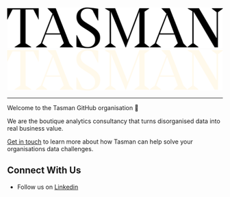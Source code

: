 [![tasman_logo][tasman_wordmark_black]][tasman_website]
[![tasman_logo][tasman_wordmark_cream]][tasman_website]

---
Welcome to the Tasman GitHub organisation 🚀

We are the boutique analytics consultancy that turns disorganised data into real business value.

[Get in touch](https://tasman.ai/contact/) to learn more about how Tasman can help solve your organisations data challenges.


## Connect With Us

- Follow us on [Linkedin](https://www.linkedin.com/company/tasmananalytics/)

[tasman_website]: https://tasman.ai
[tasman_wordmark_cream]: ../assets/tasman_wordmark_cream.png#gh-dark-mode-only
[tasman_wordmark_black]: ../assets/tasman_wordmark_black.png#gh-light-mode-only